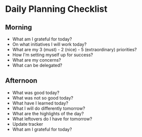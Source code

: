 # Daily Planning Checklist

## Morning

- What am I grateful for today?
- On what initiatives I will work today?
- What are my 3 (must) - 2 (nice) - 5 (extraordinary) priorities?
- How I'm setting myself up for success?
- What are my concerns?
- What can be delegated?

## Afternoon

- What was good today?
- What was not so good today?
- What have I learned today?
- What I will do differently tomorrow?
- What are the highlights of the day?
- What leftovers do I have for tomorrow?
- Update tracker
- What am I grateful for today?
